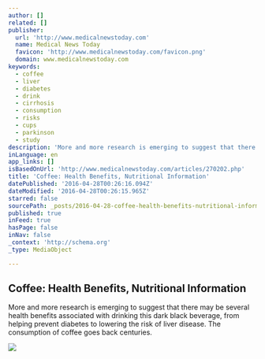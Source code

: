 ```yaml
---
author: []
related: []
publisher:
  url: 'http://www.medicalnewstoday.com'
  name: Medical News Today
  favicon: 'http://www.medicalnewstoday.com/favicon.png'
  domain: www.medicalnewstoday.com
keywords:
  - coffee
  - liver
  - diabetes
  - drink
  - cirrhosis
  - consumption
  - risks
  - cups
  - parkinson
  - study
description: 'More and more research is emerging to suggest that there may be several health benefits associated with drinking this dark black beverage, from helping prevent diabetes to lowering the risk of liver disease. The consumption of coffee goes back centuries.'
inLanguage: en
app_links: []
isBasedOnUrl: 'http://www.medicalnewstoday.com/articles/270202.php'
title: 'Coffee: Health Benefits, Nutritional Information'
datePublished: '2016-04-28T00:26:16.094Z'
dateModified: '2016-04-28T00:26:15.965Z'
starred: false
sourcePath: _posts/2016-04-28-coffee-health-benefits-nutritional-information.md
published: true
inFeed: true
hasPage: false
inNav: false
_context: 'http://schema.org'
_type: MediaObject

---
```

<article style=""><h1>Coffee: Health Benefits, Nutritional Information</h1><p>More and more research is emerging to suggest that there may be several health benefits associated with drinking this dark black beverage, from helping prevent diabetes to lowering the risk of liver disease. The consumption of coffee goes back centuries.</p><img src="http://www.medicalnewstoday.com/content//images/articles/270202-coffee-splash.jpg" /></article>